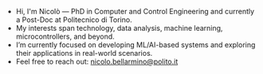 - Hi, I'm Nicolò — PhD in Computer and Control Engineering and currently a Post-Doc at Politecnico di Torino.
- My interests span technology, data analysis, machine learning, microcontrollers, and beyond.
- I’m currently focused on developing ML/AI-based systems and exploring their applications in real-world scenarios.
- Feel free to reach out: nicolo.bellarmino@polito.it

<!---
BellaNico4/BellaNico4 is a ✨ special ✨ repository because its `README.md` (this file) appears on your GitHub profile.
You can click the Preview link to take a look at your changes.
--->
